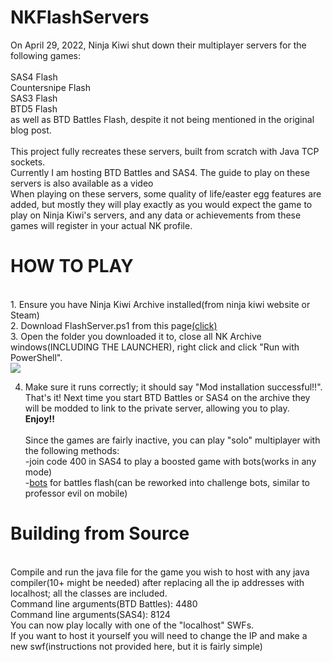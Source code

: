 # NKFlashServers
On April 29, 2022, Ninja Kiwi shut down their multiplayer servers for the following games:<br>
<br>
SAS4 Flash<br>
Countersnipe Flash<br>
SAS3 Flash<br>
BTD5 Flash<br>
as well as BTD Battles Flash, despite it not being mentioned in the original blog post.<br>
<br>
This project fully recreates these servers, built from scratch with Java TCP sockets.<br>
Currently I am hosting BTD Battles and SAS4. The guide to play on these servers is also available as a video<br>
When playing on these servers, some quality of life/easter egg features are added, but mostly they will play exactly as you would expect the game to play on Ninja Kiwi's servers, and any data or achievements from these games will register in your actual NK profile.<br>
<h1>
HOW TO PLAY<br></h1>
<br>
1. Ensure you have Ninja Kiwi Archive installed(from ninja kiwi website or Steam)<br>
2. Download FlashServer.ps1 from this page<a href = https://github.com/GlennnM/NKFlashServers/releases/tag/v1.0>(click)</a><br>
3. Open the folder you downloaded it to, close all NK Archive windows(INCLUDING THE LAUNCHER), right click and click "Run with PowerShell".<br>
<img src = https://user-images.githubusercontent.com/77253453/174930851-e4e85f61-5b8d-415c-ba27-a7497d3e557a.png><br></img>

4. Make sure it runs correctly; it should say "Mod installation successful!!".<br>
That's it! Next time you start BTD Battles or SAS4 on the archive they will be modded to link to the private server, allowing you to play.<br><b>Enjoy!!</b><br>
<br>Since the games are fairly inactive, you can play "solo" multiplayer with the following methods:<br>
-join code 400 in SAS4 to play a boosted game with bots(works in any mode)<br>
-<a href = https://github.com/Kinnay/Bloons-Terminator>bots</a> for battles flash(can be reworked into challenge bots, similar to professor evil on mobile)<br>
<h1>
Building from Source<br>
  </h1>
<br>
Compile and run the java file for the game you wish to host with any java compiler(10+ might be needed) after replacing all the ip addresses with localhost; all the classes are included.<br>
Command line arguments(BTD Battles): 4480<br>
Command line arguments(SAS4): 8124<br>
You can now play locally with one of the "localhost" SWFs. <br>
If you want to host it yourself you will need to change the IP and make a new swf(instructions not provided here, but it is fairly simple)<br>
<br>

